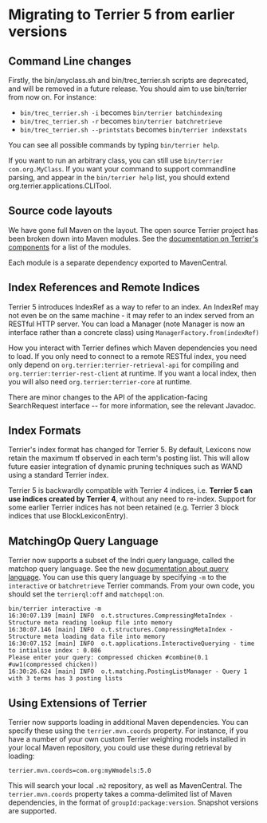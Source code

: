 Migrating to Terrier 5 from earlier versions
=============================================

Command Line changes
--------------------

Firstly, the bin/anyclass.sh and bin/trec_terrier.sh scripts are deprecated, and will be removed in a future release. You should aim to use bin/terrier from now on. For instance:

* `bin/trec_terrier.sh -i` becomes `bin/terrier batchindexing`
* `bin/trec_terrier.sh -r` becomes `bin/terrier batchretrieve`
* `bin/trec_terrier.sh --printstats` becomes `bin/terrier indexstats`

You can see all possible commands by typing `bin/terrier help`.

If you want to run an arbitrary class, you can still use `bin/terrier com.org.MyClass`. If you want your command to support commandline parsing, and appear in the `bin/terrier help` list, you should extend org.terrier.applications.CLITool.


Source code layouts
-------------------
We have gone full Maven on the layout. The open source Terrier project has been broken down into Maven modules. See the [documentation on Terrier's components](basicComponents.md) for a list of the modules.

Each module is a separate dependency exported to MavenCentral.

Index References and Remote Indices
-----------------------------------

Terrier 5 introduces IndexRef as a way to refer to an index. An IndexRef may not even be on the same machine - it may refer to an index served from an RESTful HTTP server. You can load a Manager (note Manager is now an interface rather than a concrete class) using `ManagerFactory.from(indexRef)`

How you interact with Terrier defines which Maven dependencies you need to load. If you only need to connect to a remote RESTful index, you need only depend on `org.terrier:terrier-retrieval-api` for compiling and `org.terrier:terrier-rest-client` at runtime. If you want a local index, then you will also need `org.terrier:terrier-core` at runtime.

There are minor changes to the API of the application-facing SearchRequest interface -- for more information, see the relevant Javadoc.


Index Formats
-------------

Terrier's index format has changed for Terrier 5. By default, Lexicons now retain the maximum tf observed in each term's posting list. This will allow future easier integration of dynamic pruning techniques such as WAND using a standard Terrier index.

Terrier 5 is backwardly compatible with Terrier 4 indices, i.e. **Terrier 5 can use indices created by Terrier 4**, without any need to re-index. Support for some earlier Terrier indices has not been retained (e.g. Terrier 3 block indices that use BlockLexiconEntry).

MatchingOp Query Language
-------------------------

Terrier now supports a subset of the Indri query language, called the matchop query language. See the new [documentation about query language](querylanguage.md). You can use this query language by specifying `-m` to the `interactive` or `batchretrieve` Terrier commands. From your own code, you should set the `terrierql:off` and `matchopql:on`.

```
bin/terrier interactive -m
16:30:07.139 [main] INFO  o.t.structures.CompressingMetaIndex - Structure meta reading lookup file into memory
16:30:07.146 [main] INFO  o.t.structures.CompressingMetaIndex - Structure meta loading data file into memory
16:30:07.152 [main] INFO  o.t.applications.InteractiveQuerying - time to intialise index : 0.086
Please enter your query: compressed chicken #combine(0.1 #uw1(compressed chicken))
16:30:26.624 [main] INFO  o.t.matching.PostingListManager - Query 1 with 3 terms has 3 posting lists
```

Using Extensions of Terrier
---------------------------

Terrier now supports loading in additional Maven dependencies. You can specify these using the `terrier.mvn.coords` property. For instance, if you have a number of your own custom Terrier weighting models installed in your local Maven repository, you could use these during retrieval by loading:

```
terrier.mvn.coords=com.org:myWmodels:5.0
```

This will search your local `.m2` repository, as well as MavenCentral. The `terrier.mvn.coords` property takes a comma-delimited list of Maven dependencies, in the format of `groupId:package:version`. Snapshot versions are supported.
